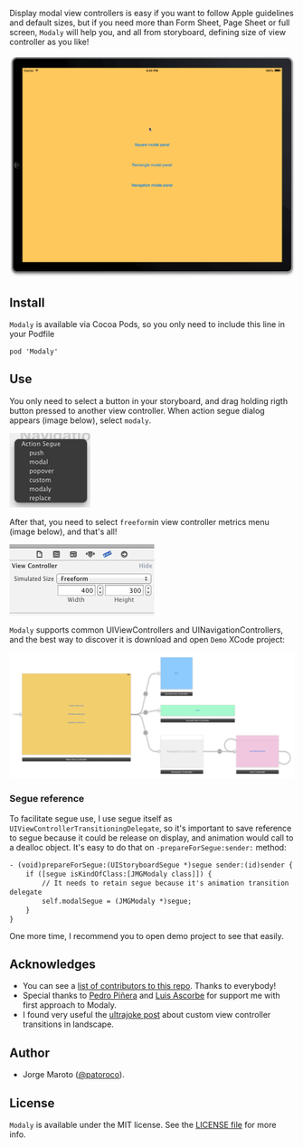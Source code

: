 Display modal view controllers is easy if you want to follow Apple guidelines and default sizes, but if you need more than Form Sheet, Page Sheet or full screen, `Modaly` will help you, and all from storyboard, defining size of view controller as you like!

![Modaly in iPad](Screenshots/ipad.gif)

## Install

`Modaly` is available via Cocoa Pods, so you only need to include this line in your Podfile

```
pod 'Modaly'
```

## Use

You only need to select a button in your storyboard, and drag holding rigth button pressed to another view controller. When action segue dialog appears (image below), select `modaly`.

![Action Segue Dialog](Screenshots/actionsegue.png)

After that, you need to select `freeform`in view controller metrics menu (image below), and that's all!

![Metrics](Screenshots/metrics.png)

`Modaly` supports common UIViewControllers and UINavigationControllers, and the best way to discover it is download and open `Demo` XCode project:

![Storyboard](Screenshots/storyboard.png)


### Segue reference

To facilitate segue use, I use segue itself as `UIViewControllerTransitioningDelegate`, so it's important to save reference to segue because it could be release on display, and animation would call to a dealloc object.
It's easy to do that on `-prepareForSegue:sender:` method:

```obj-c
- (void)prepareForSegue:(UIStoryboardSegue *)segue sender:(id)sender {
    if ([segue isKindOfClass:[JMGModaly class]]) {
        // It needs to retain segue because it's animation transition delegate
        self.modalSegue = (JMGModaly *)segue;
    }
}
```
One more time, I recommend you to open demo project to see that easily.


## Acknowledges
- You can see a [list of contributors to this repo](https://github.com/patoroco/Modaly/graphs/contributors). Thanks to everybody!
- Special thanks to [Pedro Piñera](http://twitter.com/pepibumur) and [Luis Ascorbe](https://twitter.com/lascorbe) for support me with first approach to Modaly.
- I found very useful the [ultrajoke post](http://blog.spacemanlabs.com/2013/11/custom-view-controller-transitions-in-landscape/) about custom view controller transitions in landscape.

## Author
- Jorge Maroto ([@patoroco](http://twitter.com/patoroco)).

## License
`Modaly` is available under the MIT license. See the [LICENSE file](LICENSE.md) for more info.